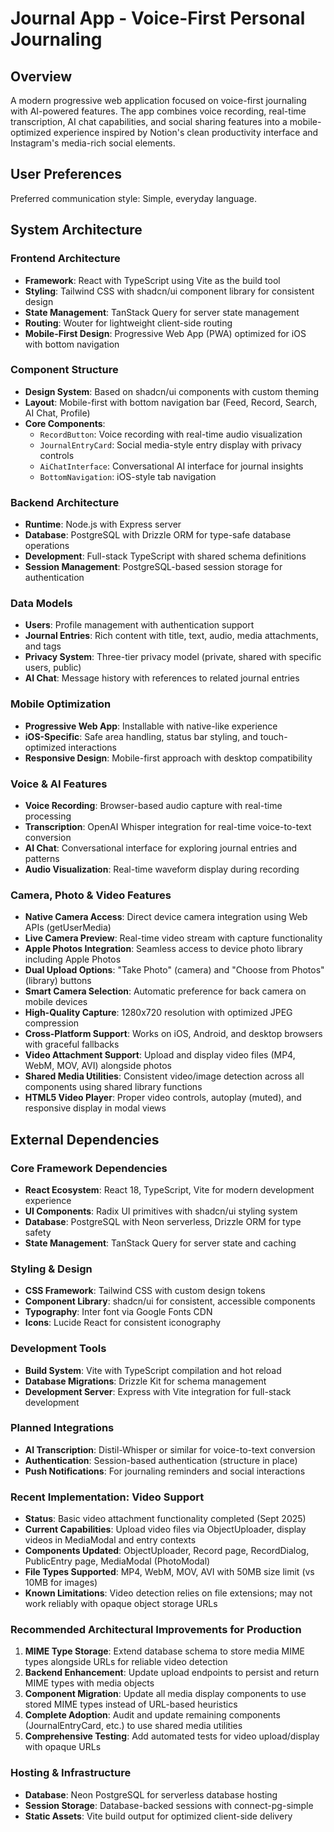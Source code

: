 # Journal App - Voice-First Personal Journaling

## Overview

A modern progressive web application focused on voice-first journaling with AI-powered features. The app combines voice recording, real-time transcription, AI chat capabilities, and social sharing features into a mobile-optimized experience inspired by Notion's clean productivity interface and Instagram's media-rich social elements.

## User Preferences

Preferred communication style: Simple, everyday language.

## System Architecture

### Frontend Architecture
- **Framework**: React with TypeScript using Vite as the build tool
- **Styling**: Tailwind CSS with shadcn/ui component library for consistent design
- **State Management**: TanStack Query for server state management
- **Routing**: Wouter for lightweight client-side routing
- **Mobile-First Design**: Progressive Web App (PWA) optimized for iOS with bottom navigation

### Component Structure
- **Design System**: Based on shadcn/ui components with custom theming
- **Layout**: Mobile-first with bottom navigation bar (Feed, Record, Search, AI Chat, Profile)
- **Core Components**: 
  - `RecordButton`: Voice recording with real-time audio visualization
  - `JournalEntryCard`: Social media-style entry display with privacy controls
  - `AiChatInterface`: Conversational AI interface for journal insights
  - `BottomNavigation`: iOS-style tab navigation

### Backend Architecture
- **Runtime**: Node.js with Express server
- **Database**: PostgreSQL with Drizzle ORM for type-safe database operations
- **Development**: Full-stack TypeScript with shared schema definitions
- **Session Management**: PostgreSQL-based session storage for authentication

### Data Models
- **Users**: Profile management with authentication support
- **Journal Entries**: Rich content with title, text, audio, media attachments, and tags
- **Privacy System**: Three-tier privacy model (private, shared with specific users, public)
- **AI Chat**: Message history with references to related journal entries

### Mobile Optimization
- **Progressive Web App**: Installable with native-like experience
- **iOS-Specific**: Safe area handling, status bar styling, and touch-optimized interactions
- **Responsive Design**: Mobile-first approach with desktop compatibility

### Voice & AI Features
- **Voice Recording**: Browser-based audio capture with real-time processing
- **Transcription**: OpenAI Whisper integration for real-time voice-to-text conversion
- **AI Chat**: Conversational interface for exploring journal entries and patterns
- **Audio Visualization**: Real-time waveform display during recording

### Camera, Photo & Video Features
- **Native Camera Access**: Direct device camera integration using Web APIs (getUserMedia)
- **Live Camera Preview**: Real-time video stream with capture functionality
- **Apple Photos Integration**: Seamless access to device photo library including Apple Photos
- **Dual Upload Options**: "Take Photo" (camera) and "Choose from Photos" (library) buttons
- **Smart Camera Selection**: Automatic preference for back camera on mobile devices
- **High-Quality Capture**: 1280x720 resolution with optimized JPEG compression
- **Cross-Platform Support**: Works on iOS, Android, and desktop browsers with graceful fallbacks
- **Video Attachment Support**: Upload and display video files (MP4, WebM, MOV, AVI) alongside photos
- **Shared Media Utilities**: Consistent video/image detection across all components using shared library functions
- **HTML5 Video Player**: Proper video controls, autoplay (muted), and responsive display in modal views

## External Dependencies

### Core Framework Dependencies
- **React Ecosystem**: React 18, TypeScript, Vite for modern development experience
- **UI Components**: Radix UI primitives with shadcn/ui styling system
- **Database**: PostgreSQL with Neon serverless, Drizzle ORM for type safety
- **State Management**: TanStack Query for server state and caching

### Styling & Design
- **CSS Framework**: Tailwind CSS with custom design tokens
- **Component Library**: shadcn/ui for consistent, accessible components
- **Typography**: Inter font via Google Fonts CDN
- **Icons**: Lucide React for consistent iconography

### Development Tools
- **Build System**: Vite with TypeScript compilation and hot reload
- **Database Migrations**: Drizzle Kit for schema management
- **Development Server**: Express with Vite integration for full-stack development

### Planned Integrations
- **AI Transcription**: Distil-Whisper or similar for voice-to-text conversion
- **Authentication**: Session-based authentication (structure in place)
- **Push Notifications**: For journaling reminders and social interactions

### Recent Implementation: Video Support
- **Status**: Basic video attachment functionality completed (Sept 2025)
- **Current Capabilities**: Upload video files via ObjectUploader, display videos in MediaModal and entry contexts
- **Components Updated**: ObjectUploader, Record page, RecordDialog, PublicEntry page, MediaModal (PhotoModal)
- **File Types Supported**: MP4, WebM, MOV, AVI with 50MB size limit (vs 10MB for images)
- **Known Limitations**: Video detection relies on file extensions; may not work reliably with opaque object storage URLs

### Recommended Architectural Improvements for Production
1. **MIME Type Storage**: Extend database schema to store media MIME types alongside URLs for reliable video detection
2. **Backend Enhancement**: Update upload endpoints to persist and return MIME types with media objects
3. **Component Migration**: Update all media display components to use stored MIME types instead of URL-based heuristics
4. **Complete Adoption**: Audit and update remaining components (JournalEntryCard, etc.) to use shared media utilities
5. **Comprehensive Testing**: Add automated tests for video upload/display with opaque URLs

### Hosting & Infrastructure
- **Database**: Neon PostgreSQL for serverless database hosting
- **Session Storage**: Database-backed sessions with connect-pg-simple
- **Static Assets**: Vite build output for optimized client-side delivery